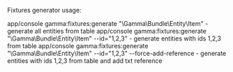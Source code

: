 Fixtures generator usage:

app/console gamma:fixtures:generate "\Gamma\Bundle\Entity\Item" - generate all entities from table
app/console gamma:fixtures:generate "\Gamma\Bundle\Entity\Item" --id="1,2,3" - generate  entities with ids 1,2,3 from table
app/console gamma:fixtures:generate "\Gamma\Bundle\Entity\Item" --id="1,2,3" --force-add-reference - generate entities with ids 1,2,3 from table and add txt reference  




